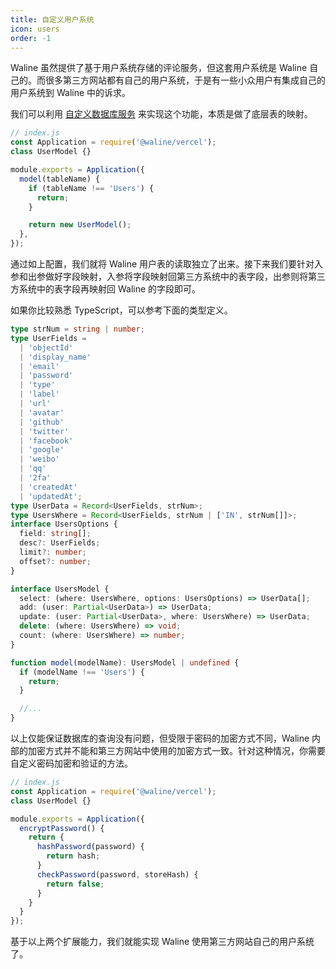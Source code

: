 ```yaml
---
title: 自定义用户系统
icon: users
order: -1
---
```


Waline 虽然提供了基于用户系统存储的评论服务，但这套用户系统是 Waline 自己的。而很多第三方网站都有自己的用户系统，于是有一些小众用户有集成自己的用户系统到 Waline 中的诉求。

我们可以利用 [自定义数据库服务](./database.md) 来实现这个功能，本质是做了底层表的映射。

```js
// index.js
const Application = require('@waline/vercel');
class UserModel {}

module.exports = Application({
  model(tableName) {
    if (tableName !== 'Users') {
      return;
    }

    return new UserModel();
  },
});
```

通过如上配置，我们就将 Waline 用户表的读取独立了出来。接下来我们要针对入参和出参做好字段映射，入参将字段映射回第三方系统中的表字段，出参则将第三方系统中的表字段再映射回 Waline 的字段即可。

如果你比较熟悉 TypeScript，可以参考下面的类型定义。

```typescript
type strNum = string | number;
type UserFields =
  | 'objectId'
  | 'display_name'
  | 'email'
  | 'password'
  | 'type'
  | 'label'
  | 'url'
  | 'avatar'
  | 'github'
  | 'twitter'
  | 'facebook'
  | 'google'
  | 'weibo'
  | 'qq'
  | '2fa'
  | 'createdAt'
  | 'updatedAt';
type UserData = Record<UserFields, strNum>;
type UsersWhere = Record<UserFields, strNum | ['IN', strNum[]]>;
interface UsersOptions {
  field: string[];
  desc?: UserFields;
  limit?: number;
  offset?: number;
}

interface UsersModel {
  select: (where: UsersWhere, options: UsersOptions) => UserData[];
  add: (user: Partial<UserData>) => UserData;
  update: (user: Partial<UserData>, where: UsersWhere) => UserData;
  delete: (where: UsersWhere) => void;
  count: (where: UsersWhere) => number;
}

function model(modelName): UsersModel | undefined {
  if (modelName !== 'Users') {
    return;
  }

  //...
}
```

以上仅能保证数据库的查询没有问题，但受限于密码的加密方式不同，Waline 内部的加密方式并不能和第三方网站中使用的加密方式一致。针对这种情况，你需要自定义密码加密和验证的方法。

```js
// index.js
const Application = require('@waline/vercel');
class UserModel {}

module.exports = Application({
  encryptPassword() {
    return {
      hashPassword(password) {
        return hash;
      }
      checkPassword(password, storeHash) {
        return false;
      }
    }
  }
});
```

基于以上两个扩展能力，我们就能实现 Waline 使用第三方网站自己的用户系统了。

